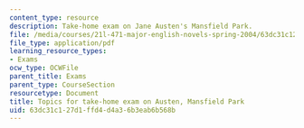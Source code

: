 ```yaml
---
content_type: resource
description: Take-home exam on Jane Austen's Mansfield Park.
file: /media/courses/21l-471-major-english-novels-spring-2004/63dc31c127d1ffd4d4a36b3eab6b568b_t_h_exam1austen.pdf
file_type: application/pdf
learning_resource_types:
- Exams
ocw_type: OCWFile
parent_title: Exams
parent_type: CourseSection
resourcetype: Document
title: Topics for take-home exam on Austen, Mansfield Park
uid: 63dc31c1-27d1-ffd4-d4a3-6b3eab6b568b
---
```

